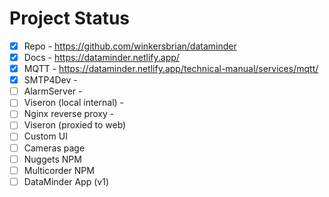 # Project Status

- [x] Repo - https://github.com/winkersbrian/dataminder
- [x] Docs - https://dataminder.netlify.app/
- [x] MQTT - https://dataminder.netlify.app/technical-manual/services/mqtt/
- [x] SMTP4Dev - 
- [ ] AlarmServer - 
- [ ] Viseron (local internal) -
- [ ] Nginx reverse proxy - 
- [ ] Viseron (proxied to web)
- [ ] Custom UI
- [ ] Cameras page
- [ ] Nuggets NPM
- [ ] Multicorder NPM
- [ ] DataMinder App (v1)